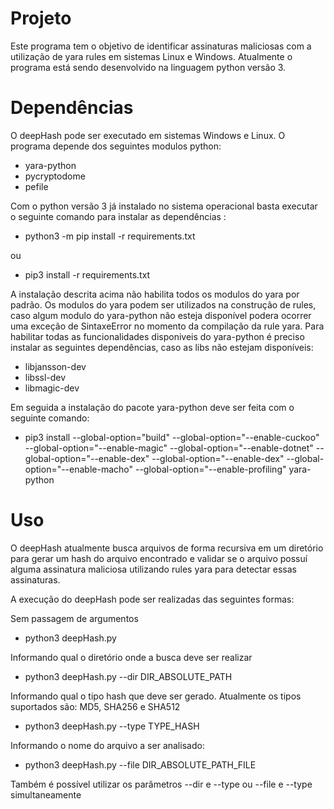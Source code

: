 # Projeto

Este programa tem o objetivo de identificar assinaturas maliciosas com a utilização de yara rules em sistemas Linux e Windows. Atualmente o programa está sendo desenvolvido na linguagem python versão 3.


# Dependências

O deepHash pode ser executado em sistemas Windows e Linux. O programa depende dos seguintes modulos python:

* yara-python
* pycryptodome
* pefile

Com o python versão 3 já instalado no sistema operacional basta executar o seguinte comando para instalar as dependências :

* python3 -m pip install -r requirements.txt

ou

* pip3 install -r requirements.txt

A instalação descrita acima não habilita todos os modulos do yara por padrão. Os modulos do yara podem ser utilizados na construção de rules, caso algum modulo do yara-python não esteja disponível podera ocorrer uma exceção de SintaxeError no momento da compilação da rule yara. Para habilitar todas as funcionalidades disponiveis do yara-python é preciso instalar as seguintes dependências, caso as libs não estejam disponíveis: 

* libjansson-dev
* libssl-dev
* libmagic-dev

Em seguida a instalação do pacote yara-python deve ser feita com o seguinte comando:

* pip3 install --global-option="build" --global-option="--enable-cuckoo" --global-option="--enable-magic" --global-option="--enable-dotnet" --global-option="--enable-dex" --global-option="--enable-dex" --global-option="--enable-macho" --global-option="--enable-profiling" yara-python

# Uso

O deepHash atualmente busca arquivos de forma recursiva em um diretório para gerar um hash do arquivo encontrado e validar se o arquivo possuí alguma assinatura maliciosa utilizando rules yara para detectar essas assinaturas.

A execução do deepHash pode ser realizadas das seguintes formas:

Sem passagem de argumentos

* python3 deepHash.py

Informando qual o diretório onde a busca deve ser realizar

* python3 deepHash.py --dir DIR_ABSOLUTE_PATH

Informando qual o tipo hash que deve ser gerado. Atualmente os tipos suportados são: MD5, SHA256 e SHA512

* python3 deepHash.py --type TYPE_HASH

Informando o nome do arquivo a ser analisado:

* python3 deepHash.py --file DIR_ABSOLUTE_PATH_FILE

Também é possível utilizar os parâmetros --dir e --type ou --file e --type simultaneamente
